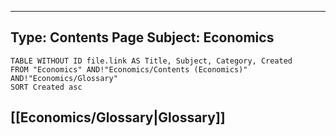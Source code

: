 
---
Type: Contents Page
Subject: Economics
---

```dataview
TABLE WITHOUT ID file.link AS Title, Subject, Category, Created
FROM "Economics" AND!"Economics/Contents (Economics)" AND!"Economics/Glossary"
SORT Created asc
```

## [[Economics/Glossary|Glossary]]